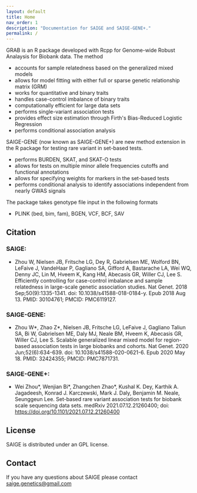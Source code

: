 ```yaml
---
layout: default
title: Home
nav_order: 1
description: "Documentation for SAIGE and SAIGE-GENE+."
permalink: /
---
```


GRAB is an R package developed with Rcpp for Genome-wide Robust Analaysis for Biobank data. The method

- accounts for sample relatedness based on the generalized mixed models
- allows for model fitting with either full or sparse genetic relationship matrix (GRM)
- works for quantitative and binary traits
- handles case-control imbalance of binary traits
- computationally efficient for large data sets
- performs single-variant association tests
- provides effect size estimation through Firth's Bias-Reduced Logistic Regression
- performs conditional association analysis

SAIGE-GENE (now known as SAIGE-GENE+) are new method extension in the R package for testing rare variant in set-based tests.
- performs BURDEN, SKAT, and SKAT-O tests
- allows for tests on multiple minor allele frequencies cutoffs and functional annotations
- allows for specifying weights for markers in the set-based tests
- performs conditional analysis to identify associations independent from nearly GWAS signals


The package takes genotype file input in the following formats
- PLINK (bed, bim, fam), BGEN, VCF, BCF, SAV

## Citation

### SAIGE:
- Zhou W, Nielsen JB, Fritsche LG, Dey R, Gabrielsen ME, Wolford BN, LeFaive J, VandeHaar P, Gagliano SA, Gifford A, Bastarache LA, Wei WQ, Denny JC, Lin M, Hveem K, Kang HM, Abecasis GR, Willer CJ, Lee S. Efficiently controlling for case-control imbalance and sample relatedness in large-scale genetic association studies. Nat Genet. 2018 Sep;50(9):1335-1341. doi: 10.1038/s41588-018-0184-y. Epub 2018 Aug 13. PMID: 30104761; PMCID: PMC6119127.

### SAIGE-GENE:
- Zhou W\*, Zhao Z\*, Nielsen JB, Fritsche LG, LeFaive J, Gagliano Taliun SA, Bi W, Gabrielsen ME, Daly MJ, Neale BM, Hveem K, Abecasis GR, Willer CJ, Lee S. Scalable generalized linear mixed model for region-based association tests in large biobanks and cohorts. Nat Genet. 2020 Jun;52(6):634-639. doi: 10.1038/s41588-020-0621-6. Epub 2020 May 18. PMID: 32424355; PMCID: PMC7871731.

### SAIGE-GENE+:
- Wei Zhou\*, Wenjian Bi\*, Zhangchen Zhao\*, Kushal K. Dey, Karthik A. Jagadeesh, Konrad J. Karczewski, Mark J. Daly, Benjamin M. Neale, Seunggeun Lee. Set-based rare variant association tests for biobank scale sequencing data sets. medRxiv 2021.07.12.21260400; doi: https://doi.org/10.1101/2021.07.12.21260400 

## License
SAIGE is distributed under an GPL license.


## Contact
If you have any questions about SAIGE please contact
saige.genetics@gmail.com
